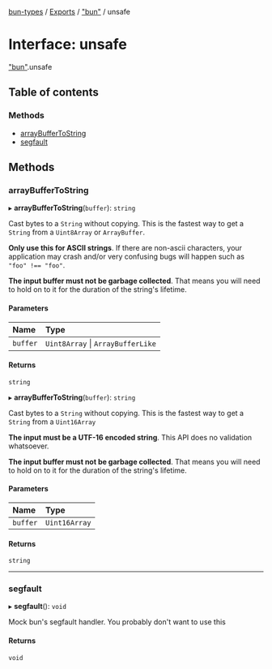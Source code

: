 [bun-types](https://oven-sh.github.io/bun-types/README.md) / [Exports](https://oven-sh.github.io/bun-types/modules.md) / ["bun"](https://oven-sh.github.io/bun-types/modules/bun_.md) / unsafe

# Interface: unsafe

["bun"](https://oven-sh.github.io/bun-types/modules/bun_.md).unsafe

## Table of contents

### Methods

- [arrayBufferToString](https://oven-sh.github.io/bun-types/interfaces/bun_.unsafe.md#arraybuffertostring)
- [segfault](https://oven-sh.github.io/bun-types/interfaces/bun_.unsafe.md#segfault)

## Methods

### arrayBufferToString

▸ **arrayBufferToString**(`buffer`): `string`

Cast bytes to a `String` without copying. This is the fastest way to get a `String` from a `Uint8Array` or `ArrayBuffer`.

**Only use this for ASCII strings**. If there are non-ascii characters, your application may crash and/or very confusing bugs will happen such as `"foo" !== "foo"`.

**The input buffer must not be garbage collected**. That means you will need to hold on to it for the duration of the string's lifetime.

#### Parameters

| Name | Type |
| :------ | :------ |
| `buffer` | `Uint8Array` \| `ArrayBufferLike` |

#### Returns

`string`

▸ **arrayBufferToString**(`buffer`): `string`

Cast bytes to a `String` without copying. This is the fastest way to get a `String` from a `Uint16Array`

**The input must be a UTF-16 encoded string**. This API does no validation whatsoever.

**The input buffer must not be garbage collected**. That means you will need to hold on to it for the duration of the string's lifetime.

#### Parameters

| Name | Type |
| :------ | :------ |
| `buffer` | `Uint16Array` |

#### Returns

`string`

___

### segfault

▸ **segfault**(): `void`

Mock bun's segfault handler. You probably don't want to use this

#### Returns

`void`
